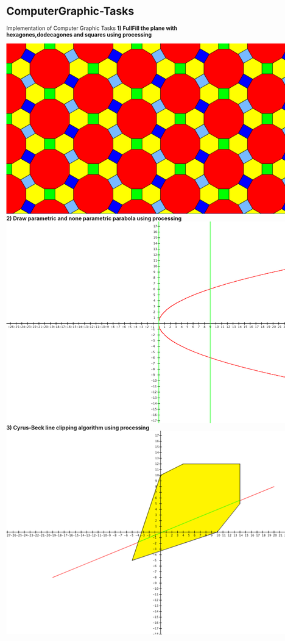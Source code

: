 # ComputerGraphic-Tasks
Implementation of Computer Graphic Tasks
<b>1) FullFill the plane with hexagones,dodecagones and squares using processing</b>
<center><img src="images/1.png" alt="FullFill the plane" title="FullFill the plane" style="max-width:800px;"/></center>
<b>2) Draw parametric and none parametric parabola using processing</b>
<center><img src="images/2.png" alt="Draw parametric and none parametric parabola" title="Draw parametric and none parametric parabola" style="max-width:800px;"/></center>
<b>3) Cyrus-Beck line clipping algorithm using processing</b>
<center><img src="images/3.png" alt="Cyrus-Beck line clipping algorithm" title="Cyrus-Beck line clipping algorithm" style="max-width:800px;"/></center>